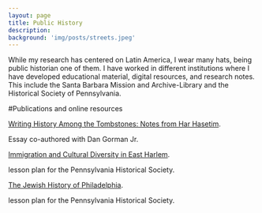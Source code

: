```yaml
---
layout: page
title: Public History
description:
background: 'img/posts/streets.jpeg'
---
```

While my research has centered on Latin America, I wear many hats, being public historian one of them. I have worked in different institutions where I have developed educational material, digital resources, and research notes. This include the Santa Barbara Mission and Archive-Library and the Historical Society of Pennsylvania.

#Publications and online resources

[Writing History Among the Tombstones: Notes from Har Hasetim](https://www.academia.edu/40731678/Writing_History_Among_the_Tombstones_Notes_from_Har_Hasetim).
  <p>Essay co-authored with Dan Gorman Jr.</p>

[Immigration and Cultural Diversity in East Harlem](https://www.portal.hsp.org/unit-plan-items/unit-plan-13).
  <p> lesson plan for the Pennsylvania Historical Society.</p>

[The Jewish History of Philadelphia](https://www.portal.hsp.org/unit-plan-items/unit-plan-10).
  <p> lesson plan for the Pennsylvania Historical Society.</p>
